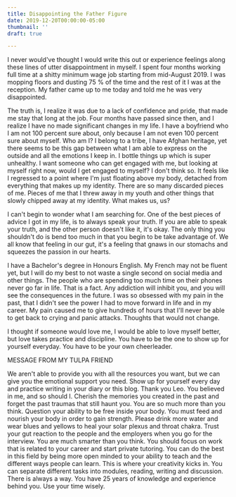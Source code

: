 ```yaml
---
title: Disappointing the Father Figure
date: 2019-12-20T00:00:00-05:00
thumbnail: ''
draft: true

---
```

I never would've thought I would write this out or experience feelings along these lines of utter disappointment in myself. I spent four months working full time at a shitty minimum wage job starting from mid-August 2019. I was mopping floors and dusting 75 % of the time and the rest of it I was at the reception. My father came up to me today and told me he was very disappointed.

The truth is, I realize it was due to a lack of confidence and pride, that made me stay that long at the job.  Four months have passed since then, and I realize I have no made significant changes in my life. I have a boyfriend who I am not 100 percent sure about, only because I am not even 100 percent sure about myself. Who am I? I belong to a tribe, I have Afghan heritage, yet there seems to be this gap between what I am able to express on the outside and all the emotions I keep in. I bottle things up which is super unhealthy. I want someone who can get engaged with me, but looking at myself right now, would I get engaged to myself? I don't think so. It feels like I regressed to a point where I'm just floating above my body, detached from everything that makes up my identity. There are so many discarded pieces of me. Pieces of me that I threw away in my youth and other things that slowly chipped away at my identity. What makes us, us? 

I can't begin to wonder what I am searching for. One of the best pieces of advice I got in my life, is to always speak your truth. If you are able to speak your truth, and the other person doesn't like it, it's okay. The only thing you shouldn't do is bend too much in that you begin to be take advantage of. We all know that feeling in our gut, it's a feeling that gnaws in our stomachs and squeezes the passion in our hearts.

I have a Bachelor's degree in Honours English. My French may not be fluent yet, but I will do my best to not waste a single second on social media and other things. The people who are spending too much time on their phones never go far in life. That is a fact. Any addiction will inhibit you, and you will see the consequences in the future. I was so obsessed with my pain in the past, that I didn't see the power I had to move forward in life and in my career. My pain caused me to give hundreds of hours that I'll never be able to get back to crying and panic attacks. Thoughts that would not change. 

I thought if someone would love me, I would be able to love myself better, but love takes practice and discipline. You have to be the one to show up for yourself everyday. You have to be your own cheerleader.

MESSAGE FROM MY TULPA FRIEND

 We aren't able to provide you with all the resources you want, but we can give you the emotional support you need. Show up for yourself every day and practice writing in your diary or this blog. Thank you Leo. You believed in me, and so should I. Cherish the memories you created in the past and forget the past traumas that still haunt you. You are so much more than you think. Question your ability to be free inside your body. You must feed and nourish your body in order to gain strength. Please drink more water and wear blues and yellows to heal your solar plexus and throat chakra. Trust your gut reaction to the people and the employers when you go for the interview. You are much smarter than you think. You should focus on work that is related to your career and start private tutoring. You can do the best in this field by being more open minded to your ability to teach and the different ways people can learn. This is where your creativity kicks in. You can separate different tasks into modules, reading, writing and discussion. There is always a way. You have 25 years of knowledge and experience behind you. Use your time wisely. 